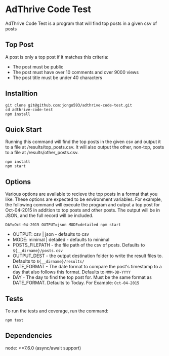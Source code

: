 # AdThrive Code Test
AdThrive Code Test is a program that will find top posts in a given csv of posts

## Top Post
A post is only a top post if it matches this criteria:
* The post must be public 
* The post must have over 10 comments and over 9000 views
* The post title must be under 40 characters

## Installtion
```
git clone git@github.com:jongo593/adthrive-code-test.git
cd adthrive-code-test
npm install
```

## Quick Start
Running this command will find the top posts in the given csv and output it to a file at /results/top_posts.csv. It will also output the other, non-top, posts to a file at /results/other_posts.csv.
```
npm install
npm start
```

## Options
Various options are available to recieve the top posts in a format that you like. These options are expected to be environment variables. For example, the following command will execute the program and output a top post for Oct-04-2015 in addition to top posts and other posts. The output will be in JSON, and the full record will be included.
```
DAY=Oct-04-2015 OUTPUT=json MODE=detailed npm start
```
* OUTPUT: csv | json - defaults to csv
* MODE: minimal | detailed - defaults to minimal
* POSTS_FILEPATH - the file path of the csv of posts. Defaults to ````${__dirname}/posts.csv````
* OUTPUT_DEST - the output destination folder to write the result files to. Defaults to ````${__dirname}/results/````
* DATE_FORMAT - The date format to compare the post's timestamp to a day that also follows this format. Defaults to ````MMM-DD-YYYY````
* DAY - The day to find the top post for. Must be the same format as DATE_FORMAT. Defaults to Today. For Example: ````Oct-04-2015````

## Tests
To run the tests and coverage, run the command:
```
npm test
```

## Dependencies
node: >=7.6.0 (async/await support)

